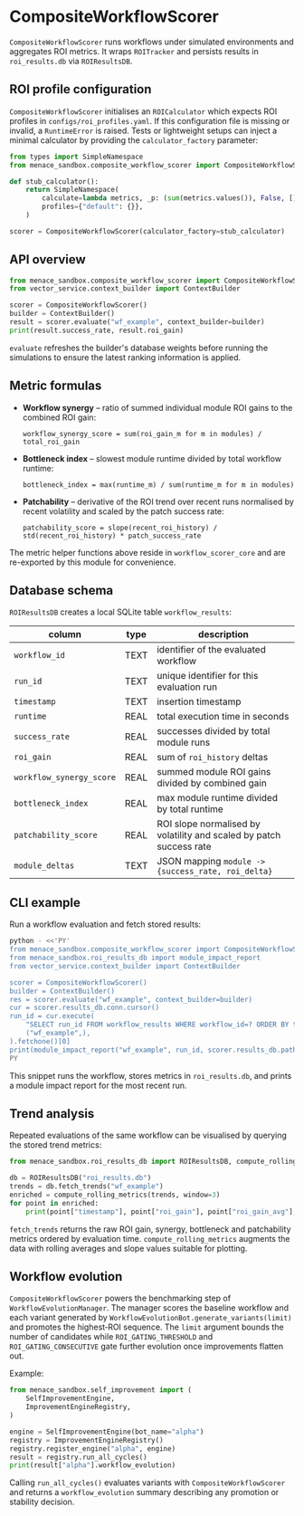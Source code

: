 # CompositeWorkflowScorer

`CompositeWorkflowScorer` runs workflows under simulated environments and aggregates ROI metrics. It wraps `ROITracker` and persists results in `roi_results.db` via `ROIResultsDB`.

## ROI profile configuration

`CompositeWorkflowScorer` initialises an `ROICalculator` which expects ROI
profiles in `configs/roi_profiles.yaml`. If this configuration file is missing
or invalid, a `RuntimeError` is raised. Tests or lightweight setups can inject a
minimal calculator by providing the `calculator_factory` parameter:

```python
from types import SimpleNamespace
from menace_sandbox.composite_workflow_scorer import CompositeWorkflowScorer

def stub_calculator():
    return SimpleNamespace(
        calculate=lambda metrics, _p: (sum(metrics.values()), False, []),
        profiles={"default": {}},
    )

scorer = CompositeWorkflowScorer(calculator_factory=stub_calculator)
```

## API overview

```python
from menace_sandbox.composite_workflow_scorer import CompositeWorkflowScorer
from vector_service.context_builder import ContextBuilder

scorer = CompositeWorkflowScorer()
builder = ContextBuilder()
result = scorer.evaluate("wf_example", context_builder=builder)
print(result.success_rate, result.roi_gain)
```

`evaluate` refreshes the builder's database weights before running the
simulations to ensure the latest ranking information is applied.

## Metric formulas

- **Workflow synergy** – ratio of summed individual module ROI gains to the combined ROI gain:

  ```
  workflow_synergy_score = sum(roi_gain_m for m in modules) / total_roi_gain
  ```

- **Bottleneck index** – slowest module runtime divided by total workflow runtime:

  ```
  bottleneck_index = max(runtime_m) / sum(runtime_m for m in modules)
  ```

- **Patchability** – derivative of the ROI trend over recent runs normalised by
  recent volatility and scaled by the patch success rate:

  ```
  patchability_score = slope(recent_roi_history) / std(recent_roi_history) * patch_success_rate
  ```

The metric helper functions above reside in `workflow_scorer_core` and are
re-exported by this module for convenience.

## Database schema

`ROIResultsDB` creates a local SQLite table `workflow_results`:

| column | type | description |
| --- | --- | --- |
| `workflow_id` | TEXT | identifier of the evaluated workflow |
| `run_id` | TEXT | unique identifier for this evaluation run |
| `timestamp` | TEXT | insertion timestamp |
| `runtime` | REAL | total execution time in seconds |
| `success_rate` | REAL | successes divided by total module runs |
| `roi_gain` | REAL | sum of `roi_history` deltas |
| `workflow_synergy_score` | REAL | summed module ROI gains divided by combined gain |
| `bottleneck_index` | REAL | max module runtime divided by total runtime |
| `patchability_score` | REAL | ROI slope normalised by volatility and scaled by patch success rate |
| `module_deltas` | TEXT | JSON mapping `module -> {success_rate, roi_delta}` |

## CLI example

Run a workflow evaluation and fetch stored results:

```bash
python - <<'PY'
from menace_sandbox.composite_workflow_scorer import CompositeWorkflowScorer
from menace_sandbox.roi_results_db import module_impact_report
from vector_service.context_builder import ContextBuilder

scorer = CompositeWorkflowScorer()
builder = ContextBuilder()
res = scorer.evaluate("wf_example", context_builder=builder)
cur = scorer.results_db.conn.cursor()
run_id = cur.execute(
    "SELECT run_id FROM workflow_results WHERE workflow_id=? ORDER BY timestamp DESC LIMIT 1",
    ("wf_example",),
).fetchone()[0]
print(module_impact_report("wf_example", run_id, scorer.results_db.path))
PY
```

This snippet runs the workflow, stores metrics in `roi_results.db`, and prints a module impact report for the most recent run.

## Trend analysis

Repeated evaluations of the same workflow can be visualised by querying the
stored trend metrics:

```python
from menace_sandbox.roi_results_db import ROIResultsDB, compute_rolling_metrics

db = ROIResultsDB("roi_results.db")
trends = db.fetch_trends("wf_example")
enriched = compute_rolling_metrics(trends, window=3)
for point in enriched:
    print(point["timestamp"], point["roi_gain"], point["roi_gain_avg"], point["roi_gain_slope"])
```

`fetch_trends` returns the raw ROI gain, synergy, bottleneck and patchability
metrics ordered by evaluation time. `compute_rolling_metrics` augments the data
with rolling averages and slope values suitable for plotting.

## Workflow evolution

`CompositeWorkflowScorer` powers the benchmarking step of
`WorkflowEvolutionManager`. The manager scores the baseline workflow and each
variant generated by `WorkflowEvolutionBot.generate_variants(limit)` and
promotes the highest‑ROI sequence. The `limit` argument bounds the number of
candidates while `ROI_GATING_THRESHOLD` and `ROI_GATING_CONSECUTIVE` gate
further evolution once improvements flatten out.

Example:

```python
from menace_sandbox.self_improvement import (
    SelfImprovementEngine,
    ImprovementEngineRegistry,
)

engine = SelfImprovementEngine(bot_name="alpha")
registry = ImprovementEngineRegistry()
registry.register_engine("alpha", engine)
result = registry.run_all_cycles()
print(result["alpha"].workflow_evolution)
```

Calling `run_all_cycles()` evaluates variants with `CompositeWorkflowScorer`
and returns a `workflow_evolution` summary describing any promotion or stability
decision.
